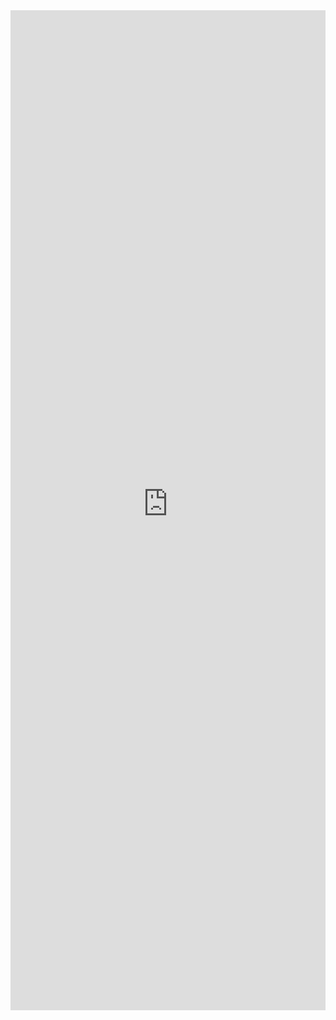 <iframe 
    title='Announced Lazy Loading Example'
    src='https://fabricweb.z5.web.core.windows.net/pr-deploy-site/refs/pull/9333/merge/fabric-website-resources/dist/index.html#/examples/announced/lazyloading?docsExample=true'
    frameborder='no'
    height='1600'
    style='width: 100%;'
>